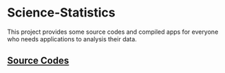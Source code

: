 # Science-Statistics

This project provides some source codes and compiled apps for everyone who needs applications to analysis their data.

## [Source Codes](https://github.com/Merret/Science-Statistics/tree/master/source)
